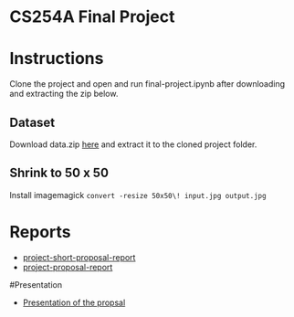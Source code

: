 # CS254A Final Project


# Instructions
Clone the project and open and run final-project.ipynb after downloading and extracting the zip below.

## Dataset
Download data.zip [here](https://fs.a0-0.com/cs254a-final-project/data/data.zip) and extract it to the cloned project folder.

## Shrink to 50 x 50

Install imagemagick
```convert -resize 50x50\! input.jpg output.jpg```


# Reports
- [project-short-proposal-report](https://docs.google.com/document/d/1OWrsf4nqGVoBglW8X50DnV1j7ENZZA8nGm7nB5tf_G8/edit)
- [project-proposal-report](https://docs.google.com/document/d/1J6U9JkQXJKQw0Um-YflAZNiL4zgXxc6XG9EBG0Q--Js/edit)

#Presentation
- [Presentation of the propsal](https://docs.google.com/presentation/d/1OT29Kpo32r8Z1KcaFe9K7jfXIwj6CMIJ19PnVlvEe1E/edit?usp=sharing)
